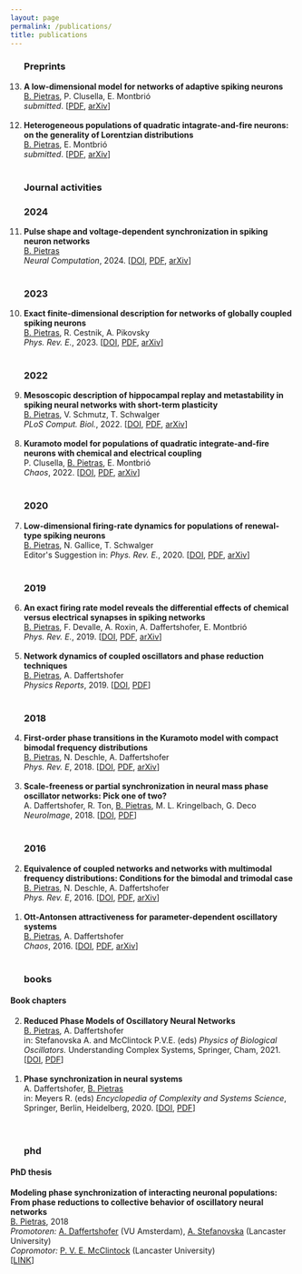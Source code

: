 ```yaml
---
layout: page
permalink: /publications/
title: publications
---
```



<ol reversed>
  
  <h3>Preprints</h3>

   <li> <strong>A low-dimensional model for networks of adaptive spiking neurons</strong><br/>
      <ins>B. Pietras</ins>, P. Clusella, E. Montbri&oacute; <br/>
      <em>submitted</em>. [<a href="https://bastianpietras.github.io/files/2024_Pietras_Clusella_Montbrio.pdf" target="_self">PDF</a>, <a href="https://arxiv.org/" target="_self">arXiv</a>]</li><br/>

  <li> <strong>Heterogeneous populations of quadratic intagrate-and-fire neurons: on the generality of Lorentzian distributions</strong><br/>
      <ins>B. Pietras</ins>, E. Montbri&oacute; <br/>
      <em>submitted</em>. [<a href="https://bastianpietras.github.io/files/2024_Pietras_Montbrio.pdf" target="_self">PDF</a>, <a href="https://arxiv.org/" target="_self">arXiv</a>]</li><br/>
  
  
  <h3>Journal activities</h3>

  <h3 class="year">2024</h3>
  
  <li> <strong>Pulse shape and voltage-dependent synchronization in spiking neuron networks</strong><br/>
      <ins>B. Pietras</ins> <br/>
      <em>Neural Computation</em>, 2024. [<a href="https://doi.org/10.1162/neco_a_01680" target="_self">DOI</a>, <a href="https://bastianpietras.github.io/files/2024_Pietras.pdf" target="_self">PDF</a>, <a href="https://doi.org/10.48550/arXiv.2304.09813" target="_self">arXiv</a>]</li><br/>
  
  <h3 class="year">2023</h3>
  
  <li> <strong>Exact finite-dimensional description for networks of globally coupled spiking neurons</strong><br/>
      <ins>B. Pietras</ins>, R. Cestnik, A. Pikovsky<br/>
      <em>Phys. Rev. E.</em>, 2023. [<a href="https://doi.org/10.1103/PhysRevE.107.024315" target="_self">DOI</a>, <a href="https://bastianpietras.github.io/files/2023_Pietras_Cestnik_Pikovsky.pdf" target="_self">PDF</a>, <a href="https://doi.org/10.48550/arXiv.2209.00922" target="_self">arXiv</a>]</li><br/>
  
  <h3 class="year">2022</h3>
  
  <li> <strong>Mesoscopic description of hippocampal replay and metastability in spiking neural networks with short-term plasticity</strong><br/>
      <ins>B. Pietras</ins>, V. Schmutz, T. Schwalger<br/>
      <em>PLoS Comput. Biol.</em>, 2022. [<a href="https://doi.org/10.1371/journal.pcbi.1010809" target="_self">DOI</a>, <a href="https://bastianpietras.github.io/files/2022_Pietras_Schmutz_Schwalger.pdf" target="_self">PDF</a>, <a href="https://arxiv.org/abs/2204.01675" target="_self">arXiv</a>]</li><br/>
  
  <li> <strong>Kuramoto model for populations of quadratic integrate-and-fire neurons with chemical and electrical coupling</strong><br/>
      P. Clusella, <ins>B. Pietras</ins>, E. Montbri&oacute;<br/>
      <em>Chaos</em>, 2022. [<a href="https://aip.scitation.org/doi/full/10.1063/5.0075285" target="_self">DOI</a>, <a href="https://bastianpietras.github.io/files/2022_Clusella_Pietras_Montbrio.pdf" target="_self">PDF</a>, <a href="https://arxiv.org/abs/2110.07665" target="_self">arXiv</a>]</li><br/>
  
  <h3 class="year">2020</h3>
  <li> <strong>Low-dimensional firing-rate dynamics for populations of renewal-type spiking neurons</strong><br/>
      <ins>B. Pietras</ins>, N. Gallice, T. Schwalger<br/>
      Editor's Suggestion in: <em>Phys. Rev. E.</em>, 2020. [<a href="https://journals.aps.org/pre/abstract/10.1103/PhysRevE.102.022407" target="_self">DOI</a>, <a href="https://bastianpietras.github.io/files/2020_Pietras_Gallice_Schwalger.pdf" target="_self">PDF</a>, <a href="https://arxiv.org/abs/2003.06038" target="_self">arXiv</a>]</li><br/>
  
  <h3 class="year">2019</h3>
  <li> <strong>An exact firing rate model reveals the differential effects of chemical versus electrical synapses in
spiking networks</strong><br/>
      <ins>B. Pietras</ins>, F. Devalle, A. Roxin, A. Daffertshofer, E. Montbri&oacute;<br/>
      <em>Phys. Rev. E.</em>, 2019. [<a href="https://journals.aps.org/pre/abstract/10.1103/PhysRevE.100.042412" target="_self">DOI</a>, <a href="https://bastianpietras.github.io/files/2019_Pietras_et_al_Gap_junctions.pdf" target="_self">PDF</a>, <a href="https://arxiv.org/abs/1905.01917" target="_self">arXiv</a>]</li><br/>
  
  <li> <strong>Network dynamics of coupled oscillators and phase reduction techniques</strong><br/>
      <ins>B. Pietras</ins>, A. Daffertshofer<br/>
      <em>Physics Reports</em>, 2019. [<a href="https://www.sciencedirect.com/science/article/pii/S0370157319302327" target="_self">DOI</a>, <a href="https://bastianpietras.github.io/files/2019_Pietras_Daffertshofer.pdf" target="_self">PDF</a>]</li><br/>
  
  <h3 class="year">2018</h3>
  <li> <strong>First-order phase transitions in the Kuramoto model with compact bimodal frequency distributions</strong><br/>
      <ins>B. Pietras</ins>, N. Deschle, A. Daffertshofer<br/>
      <em>Phys. Rev. E</em>, 2018. [<a href="https://journals.aps.org/pre/abstract/10.1103/PhysRevE.98.062219" target="_self">DOI</a>, <a href="https://bastianpietras.github.io/files/2018_Pietras_Deschle_Daffertshofer.pdf" target="_self">PDF</a>, <a href="https://arxiv.org/abs/1810.01673" target="_self">arXiv</a>]</li><br/>
  
  <li> <strong>Scale-freeness or partial synchronization in neural mass phase oscillator networks: Pick one of two?</strong><br/>
      A. Daffertshofer, R. Ton, <ins>B. Pietras</ins>, M. L. Kringelbach, G. Deco<br/>
      <em>NeuroImage</em>, 2018. [<a href="https://www.sciencedirect.com/science/article/pii/S1053811918302805" target="_self">DOI</a>, <a href="https://bastianpietras.github.io/files/2018_Daffertshofer_Ton_Pietras_et_al.pdf" target="_self">PDF</a>]</li><br/>
        
  <h3 class="year">2016</h3>      
  <li><strong>Equivalence of coupled networks and networks with multimodal frequency distributions: Conditions for the bimodal and trimodal case</strong><br/>
      <ins>B. Pietras</ins>, N. Deschle, A. Daffertshofer<br/>
      <em>Phys. Rev. E</em>, 2016. [<a href="https://journals.aps.org/pre/abstract/10.1103/PhysRevE.94.052211" target="_self">DOI</a>, <a href="https://bastianpietras.github.io/files/2016_Pietras_Deschle_Daffertshofer.pdf" target="_self">PDF</a>, <a href="https://arxiv.org/abs/1602.08368" target="_self">arXiv</a>]</li><br/>
  
  <li> <strong>Ott-Antonsen attractiveness for parameter-dependent oscillatory systems</strong><br/>
      <ins>B. Pietras</ins>, A. Daffertshofer<br/>
      <em>Chaos</em>, 2016. [<a href="https://aip.scitation.org/doi/10.1063/1.4963371" target="_self">DOI</a>, <a href="https://bastianpietras.github.io/files/2016_Pietras_Daffertshofer.pdf" target="_self">PDF</a>, <a href="https://arxiv.org/abs/1608.02723" target="_self">arXiv</a>]</li>

  <br>
  <h3 class="year">books</h3>
</ol>


<h4>Book chapters</h4>

<ol reversed>
  
  <li> <strong>Reduced Phase Models of Oscillatory Neural Networks</strong><br/>
      <ins>B. Pietras</ins>, A. Daffertshofer<br/>
      in: Stefanovska A. and McClintock P.V.E. (eds) <em>Physics of Biological Oscillators.</em> Understanding Complex Systems, Springer, Cham, 2021. [<a href="https://doi.org/10.1007/978-3-030-59805-1_3" target="_self">DOI</a>, <a href="https://bastianpietras.github.io/files/2021_Pietras_Daffertshofer.pdf" target="_self">PDF</a>]</li><br/>
  
  <li> <strong>Phase synchronization in neural systems</strong><br/>
      A. Daffertshofer, <ins>B. Pietras</ins><br/>
      in: Meyers R. (eds) <em>Encyclopedia of Complexity and Systems Science</em>, Springer, Berlin, Heidelberg, 2020. [<a href="https://doi.org/10.1007/978-3-642-27737-5_693-1" target="_self">DOI</a>, <a href="https://bastianpietras.github.io/files/2020_Daffertshofer_Pietras.pdf" target="_self">PDF</a>]</li><br/>

  <br>
  <h3 class="year">phd</h3>
  
</ol>

  
<h4>PhD thesis</h4>

<strong>Modeling phase synchronization of interacting neuronal populations: From phase reductions to collective behavior of oscillatory neural networks</strong><br/>
<ins>B. Pietras</ins>, 2018<br/>
<em>Promotoren:</em>   <a href="https://www.human-movement-sciences.nl/cd/scientfic-staff/marlow/" target="_self">A. Daffertshofer</a> (VU Amsterdam), <a href="https://www.lancaster.ac.uk/physics/about-us/people/aneta-stefanovska" target="_self">A. Stefanovska</a> (Lancaster University)<br/>
<em>Copromotor:</em>   <a href="https://www.lancaster.ac.uk/physics/about-us/people/peter-mcclintock" target="_self">P. V. E. McClintock</a> (Lancaster University)<br/>
[<a href="https://research.vu.nl/en/publications/modeling-phase-synchronization-of-interacting-neuronal-population" target="_self">LINK</a>]
     
     
